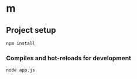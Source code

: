 # m

## Project setup

```
npm install
```

### Compiles and hot-reloads for development

```
node app.js
```
